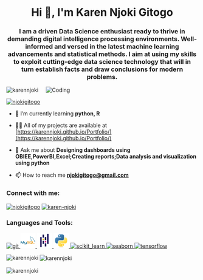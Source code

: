 
<h1 align="center">Hi 👋, I'm Karen Njoki Gitogo</h1>
<h3 align="center">I am a driven Data Science enthusiast ready to thrive in demanding digital intelligence processing environments. Well-informed and versed in the latest machine learning advancements and statistical methods. I aim at using my skills to exploit cutting-edge data science technology that will in turn establish facts and draw conclusions for modern problems.</h3>

<img align="right" alt="Coding" width="400" src="https://www.pinterest.com/pin/508906826639620993/">

<p align="left"> <img src="https://komarev.com/ghpvc/?username=karennjoki&label=Profile%20views&color=0e75b6&style=flat" alt="karennjoki" /> </p>

<p align="left"> <a href="https://twitter.com/njokigitogo" target="blank"><img src="https://img.shields.io/twitter/follow/njokigitogo?logo=twitter&style=for-the-badge" alt="njokigitogo" /></a> </p>

- 🌱 I’m currently learning **python, R**

- 👨‍💻 All of my projects are available at [https://karennjoki.github.io/Portfolio/](https://karennjoki.github.io/Portfolio/)

- 💬 Ask me about **Designing dashboards using OBIEE,PowerBI,Excel;Creating reports;Data analysis and visualization using python**

- 📫 How to reach me **njokigitogo@gmail.com**

<h3 align="left">Connect with me:</h3>
<p align="left">
<a href="https://twitter.com/njokigitogo" target="blank"><img align="center" src="https://raw.githubusercontent.com/rahuldkjain/github-profile-readme-generator/master/src/images/icons/Social/twitter.svg" alt="njokigitogo" height="30" width="40" /></a>
<a href="https://linkedin.com/in/karen-njoki" target="blank"><img align="center" src="https://raw.githubusercontent.com/rahuldkjain/github-profile-readme-generator/master/src/images/icons/Social/linked-in-alt.svg" alt="karen-njoki" height="30" width="40" /></a>
</p>

<h3 align="left">Languages and Tools:</h3>
<p align="left"> <a href="https://git-scm.com/" target="_blank" rel="noreferrer"> <img src="https://www.vectorlogo.zone/logos/git-scm/git-scm-icon.svg" alt="git" width="40" height="40"/> </a> <a href="https://www.mysql.com/" target="_blank" rel="noreferrer"> <img src="https://raw.githubusercontent.com/devicons/devicon/master/icons/mysql/mysql-original-wordmark.svg" alt="mysql" width="40" height="40"/> </a> <a href="https://pandas.pydata.org/" target="_blank" rel="noreferrer"> <img src="https://raw.githubusercontent.com/devicons/devicon/2ae2a900d2f041da66e950e4d48052658d850630/icons/pandas/pandas-original.svg" alt="pandas" width="40" height="40"/> </a> <a href="https://www.python.org" target="_blank" rel="noreferrer"> <img src="https://raw.githubusercontent.com/devicons/devicon/master/icons/python/python-original.svg" alt="python" width="40" height="40"/> </a> <a href="https://scikit-learn.org/" target="_blank" rel="noreferrer"> <img src="https://upload.wikimedia.org/wikipedia/commons/0/05/Scikit_learn_logo_small.svg" alt="scikit_learn" width="40" height="40"/> </a> <a href="https://seaborn.pydata.org/" target="_blank" rel="noreferrer"> <img src="https://seaborn.pydata.org/_images/logo-mark-lightbg.svg" alt="seaborn" width="40" height="40"/> </a> <a href="https://www.tensorflow.org" target="_blank" rel="noreferrer"> <img src="https://www.vectorlogo.zone/logos/tensorflow/tensorflow-icon.svg" alt="tensorflow" width="40" height="40"/> </a> </p>

<p><img align="left" src="https://github-readme-stats.vercel.app/api/top-langs?username=karennjoki&show_icons=true&locale=en&layout=compact" alt="karennjoki" /></p>

<p>&nbsp;<img align="center" src="https://github-readme-stats.vercel.app/api?username=karennjoki&show_icons=true&locale=en" alt="karennjoki" /></p>

<p><img align="center" src="https://github-readme-streak-stats.herokuapp.com/?user=karennjoki&" alt="karennjoki" /></p>
